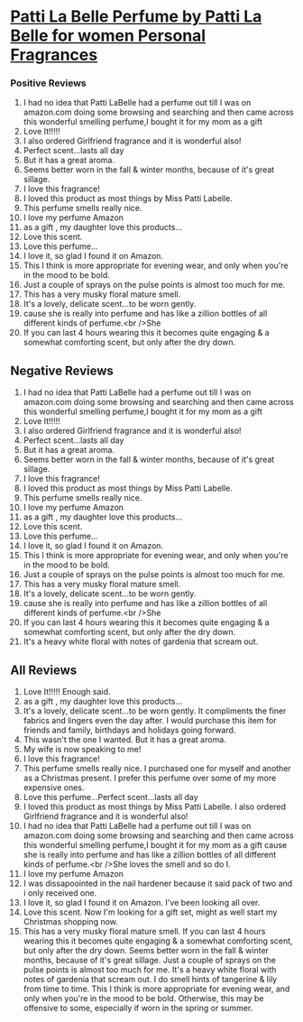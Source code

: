 # [Patti La Belle Perfume by Patti La Belle for women Personal Fragrances](https://products.checkmycream.com/products/Patti-La-Belle-Perfume-by-Patti-La-Belle-for-women-Personal-Fragrances.html)

### Positive Reviews

<ol>
      <li>I had no idea that Patti LaBelle had a perfume out till I was on amazon.com doing some browsing and searching and then came across this wonderful smelling perfume,I bought it for my mom as a gift</li>
      <li>Love It!!!!!</li>
      <li>I also ordered Girlfriend fragrance and it is wonderful also!</li>
      <li>Perfect scent...lasts all day</li>
      <li>But it has a great aroma.</li>
      <li>Seems better worn in the fall &amp; winter months, because of it&#x27;s great sillage.</li>
      <li>I love this fragrance!</li>
      <li>I loved this product as most things by Miss Patti Labelle.</li>
      <li>This perfume smells really nice.</li>
      <li>I love my perfume Amazon</li>
      <li>as a gift , my daughter love this products...</li>
      <li>Love this scent.  </li>
      <li>Love this perfume...</li>
      <li>I love it, so glad I found it on Amazon.</li>
      <li>This I think is more appropriate for evening wear, and only when you&#x27;re in the mood to be bold.</li>
      <li>Just a couple of sprays on the pulse points is almost too much for me.</li>
      <li>This has a very musky floral mature smell.</li>
      <li>It&#x27;s a lovely, delicate scent...to be worn gently.  </li>
      <li>cause she is really into perfume and has like a zillion bottles of all different kinds of perfume.&lt;br /&gt;She</li>
      <li>If you can last 4 hours wearing this it becomes quite engaging &amp; a somewhat comforting scent, but only after the dry down.</li>
</ol>


<h2>Negative Reviews</h2>
<ol>
<li> I had no idea that Patti LaBelle had a perfume out till I was on amazon.com doing some browsing and searching and then came across this wonderful smelling perfume,I bought it for my mom as a gift</li>
<li> Love It!!!!!</li>
<li> I also ordered Girlfriend fragrance and it is wonderful also!</li>
<li> Perfect scent...lasts all day</li>
<li> But it has a great aroma.</li>
<li> Seems better worn in the fall &amp; winter months, because of it&#x27;s great sillage.</li>
<li> I love this fragrance!</li>
<li> I loved this product as most things by Miss Patti Labelle.</li>
<li> This perfume smells really nice.</li>
<li> I love my perfume Amazon</li>
<li> as a gift , my daughter love this products...</li>
<li> Love this scent.  </li>
<li> Love this perfume...</li>
<li> I love it, so glad I found it on Amazon.</li>
<li> This I think is more appropriate for evening wear, and only when you&#x27;re in the mood to be bold.</li>
<li> Just a couple of sprays on the pulse points is almost too much for me.</li>
<li> This has a very musky floral mature smell.</li>
<li> It&#x27;s a lovely, delicate scent...to be worn gently.  </li>
<li> cause she is really into perfume and has like a zillion bottles of all different kinds of perfume.&lt;br /&gt;She</li>
<li> If you can last 4 hours wearing this it becomes quite engaging &amp; a somewhat comforting scent, but only after the dry down.</li>
<li> It&#x27;s a heavy white floral with notes of gardenia that scream out.</li>
</ol>

<h2>All Reviews</h2>

<ol>
    <li> Love It!!!!! Enough said.</li>
    <li> as a gift , my daughter love this products...</li>
    <li> It&#x27;s a lovely, delicate scent...to be worn gently.  It compliments the finer fabrics and lingers even the day after.  I would purchase this item for friends and family, birthdays and holidays going forward.</li>
    <li> This wasn&#x27;t  the one I  wanted. But it has a great aroma.</li>
    <li> My wife is now speaking to me!</li>
    <li> I love this fragrance!</li>
    <li> This perfume smells really nice. I purchased one for myself and another as a Christmas present. I prefer this perfume over some of my more expensive ones.</li>
    <li> Love this perfume...Perfect scent...lasts all day</li>
    <li> I loved this product as most things by Miss Patti Labelle. I also ordered Girlfriend fragrance and it is wonderful also!</li>
    <li> I had no idea that Patti LaBelle had a perfume out till I was on amazon.com doing some browsing and searching and then came across this wonderful smelling perfume,I bought it for my mom as a gift cause she is really into perfume and has like a zillion bottles of all different kinds of perfume.&lt;br /&gt;She loves the smell and so do I.</li>
    <li> I love my perfume Amazon</li>
    <li> I was dissapoointed in the nail hardener because it said pack of two and i only received one.</li>
    <li> I love it, so glad I found it on Amazon. I&#x27;ve been looking all over.</li>
    <li> Love this scent.  Now I&#x27;m looking for a gift set, might as well start my Christmas shopping now.</li>
    <li> This has a very musky floral mature smell. If you can last 4 hours wearing this it becomes quite engaging &amp; a somewhat comforting scent, but only after the dry down. Seems better worn in the fall &amp; winter months, because of it&#x27;s great sillage. Just a couple of sprays on the pulse points is almost too much for me. It&#x27;s a heavy white floral with notes of gardenia that scream out. I do smell hints of tangerine &amp; lily from time to time. This I think is more appropriate for evening wear, and only when you&#x27;re in the mood to be bold. Otherwise, this may be offensive to some, especially if worn in the spring or summer.</li>
</ol>




